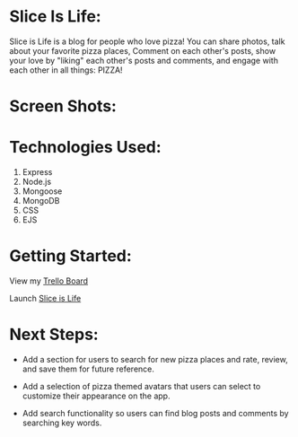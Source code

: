 # Slice Is Life:
Slice is Life is a blog for people who love pizza! You can share photos, talk about your favorite pizza places, Comment on each other's posts, show your love by "liking" each other's posts and comments, and engage with each other in all things: PIZZA!

# Screen Shots:



# Technologies Used:
1. Express
2. Node.js
3. Mongoose
4. MongoDB
5. CSS
6. EJS

# Getting Started:
View my [Trello Board](https://trello.com/b/B93hv4Tf/slice-is-life)

Launch [Slice is Life](https://slice-is-life-60bd62ca4b88.herokuapp.com/)

# Next Steps:
* Add a section for users to search for new pizza places and rate, review, and save them for future reference.

* Add a selection of pizza themed avatars that users can select to customize their appearance on the app.

* Add search functionality so users can find blog posts and comments by searching key words.


